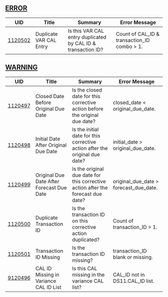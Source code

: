 ## [ERROR](/DIQs/error)

| UID | Title | Summary | Error Message |
|-----|-------|---------|---------------|
| [1120502](/DIQs/DS12/1120502) | Duplicate VAR CAL Entry | Is this VAR CAL entry duplicated by CAL ID & transaction ID? | Count of CAL_ID & transaction_ID combo > 1. |
## [WARNING](/DIQs/warning)

| UID | Title | Summary | Error Message |
|-----|-------|---------|---------------|
| [1120497](/DIQs/DS12/1120497) | Closed Date Before Original Due Date | Is the closed date for this corrective action before the original due date? | closed_date < original_due_date. |
| [1120498](/DIQs/DS12/1120498) | Initial Date After Original Due Date | Is the initial date for this corrective action after the original due date? | initial_date > original_due_date. |
| [1120499](/DIQs/DS12/1120499) | Original Due Date After Forecast Due Date | Is the original due date for this corrective action after the forecast due date? | original_due_date > forecast_due_date. |
| [1120500](/DIQs/DS12/1120500) | Duplicate Transaction ID | Is the transaction ID on this corrective action duplicated? | Count of transaction_ID > 1. |
| [1120501](/DIQs/DS12/1120501) | Transaction ID Missing | Is the transaction ID missing? | transaction_ID blank or missing. |
| [9120496](/DIQs/DS12/9120496) | CAL ID Missing in Variance CAL ID List | Is this CAL missing in the variance CAL list? | CAL_ID not in DS11.CAL_ID list. |
